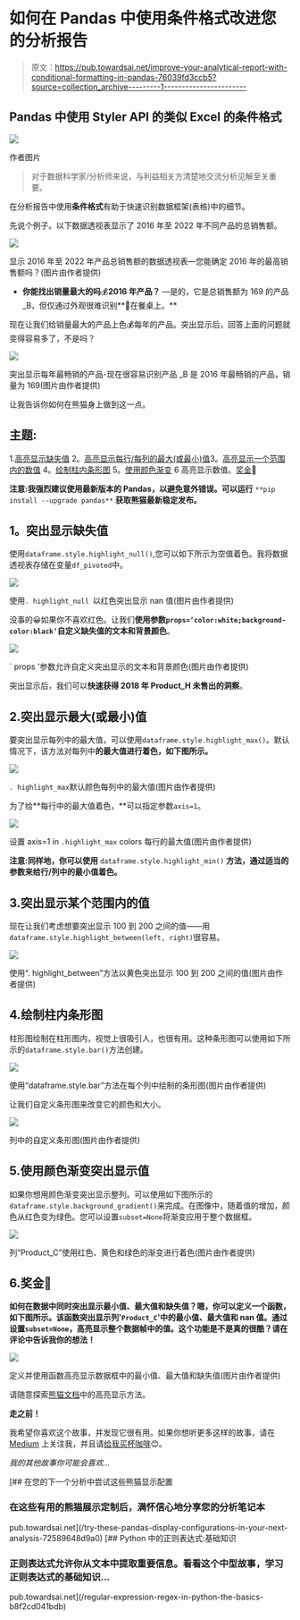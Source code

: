 # 如何在 Pandas 中使用条件格式改进您的分析报告

> 原文：<https://pub.towardsai.net/improve-your-analytical-report-with-conditional-formatting-in-pandas-76039fd3ccb5?source=collection_archive---------1----------------------->

## Pandas 中使用 Styler API 的类似 Excel 的条件格式

![](img/6e309460b24fd9c3c5f314aba249b3bb.png)

作者图片

> 对于数据科学家/分析师来说，与利益相关方清楚地交流分析见解至关重要。

在分析报告中使用**条件格式**有助于快速识别数据框架(表格)中的细节。

先说个例子。以下数据透视表显示了 2016 年至 2022 年不同产品的总销售额。

![](img/13c53e02493d2f12607aaa21d8bec823.png)

显示 2016 年至 2022 年产品总销售额的数据透视表—您能确定 2016 年的最高销售额吗？(图片由作者提供)

*   **你能找出销量最大的吗**💰**2016 年产品？** —是的，它是总销售额为 169 的产品 _B，但仅通过外观很难识别**👀在餐桌上。**

现在让我们给销量最大的产品上色💰每年的产品。突出显示后，回答上面的问题就变得容易多了，不是吗？

![](img/bcfbe24bd37767e931d9b6b012c773ef.png)

突出显示每年最畅销的产品-现在很容易识别产品 _B 是 2016 年最畅销的产品，销量为 169(图片由作者提供)

让我告诉你如何在熊猫身上做到这一点。

## **主题:**

1.[高亮显示缺失值](#a08d)
2。[高亮显示每行/每列的最大(或最小)值](#7783)3。[高亮显示一个范围内的数值](#ad64)
4。[绘制柱内条形图](#3acf)
5。[使用颜色渐变](#f6b9)
6 高亮显示数值。[奖金](#435e)🎁

**注意:我强烈建议使用最新版本的 Pandas，以避免意外错误。可以运行** `**pip install --upgrade pandas**` **获取熊猫最新稳定发布。**

## **1。突出显示缺失值**

使用`dataframe.style.highlight_null()`,您可以如下所示为空值着色。我将数据透视表存储在变量`df_pivoted`中。

![](img/5dd1d3c77852b42268d6aa6a5b5e66c9.png)

使用`. highlight_null `以红色突出显示 nan 值(图片由作者提供)

没事的😀如果你不喜欢红色。让我们**使用参数`props=’color:white;background-color:black’`自定义缺失值的文本和背景颜色**。

![](img/19246defa44c25e78a2ed8473d617dc0.png)

` props '参数允许自定义突出显示的文本和背景颜色(图片由作者提供)

突出显示后，我们可以**快速获得 2018 年 Product_H 未售出的洞察**。

## 2.突出显示最大(或最小)值

要突出显示每列中的最大值，可以使用`dataframe.style.highlight_max()`。默认情况下，该方法对每列中**的最大值进行着色，如下图所示。**

![](img/06f762dd202d4f85abff9889a6f4b435.png)

` . highlight_max `默认颜色每列中的最大值(图片由作者提供)

为了给**每行中的最大值着色，**可以指定参数`axis=1`。

![](img/bba62bbf430e584da8083cf594d2b15a.png)

设置 axis=1 in `.highlight_max` colors 每行的最大值(图片由作者提供)

**注意:同样地，你可以使用** `dataframe.style.highlight_min()` **方法，通过适当的参数来给行/列中的最小值着色。**

## 3.突出显示某个范围内的值

现在让我们考虑想要突出显示 100 到 200 之间的值——用`dataframe.style.highlight_between(left, right)`很容易。

![](img/11459809084812e654e12a7b0542521f.png)

使用“. highlight_between”方法以黄色突出显示 100 到 200 之间的值(图片由作者提供)

## 4.绘制柱内条形图

柱形图绘制在柱形图内，视觉上很吸引人，也很有用。这种条形图可以使用如下所示的`dataframe.style.bar()`方法创建。

![](img/6f3995bb402b358a8ab3a80c6cfdffb5.png)

使用“dataframe.style.bar”方法在每个列中绘制的条形图(图片由作者提供)

让我们自定义条形图来改变它的颜色和大小。

![](img/f5c7a36de23b720e8814e187bba1507d.png)

列中的自定义条形图(图片由作者提供)

## 5.使用颜色渐变突出显示值

如果你想用颜色渐变突出显示整列。可以使用如下图所示的`dataframe.style.background_gradient()`来完成。在图像中，随着值的增加，颜色从红色变为绿色。您可以设置`subset=None`将渐变应用于整个数据框。

![](img/ca315464d3834cf42299f84a50d89a81.png)

列“Product_C”使用红色、黄色和绿色的渐变进行着色(图片由作者提供)

## 6.奖金🎁

**如何在数据中同时突出显示最小值、最大值和缺失值？嗯，你可以定义一个函数，如下图所示。该函数突出显示列'`Product_C`'中的最小值、最大值和 nan 值。通过设置`subset=None`，高亮显示整个数据帧中的值。这个功能是不是真的很酷？请在评论中告诉我你的想法！**

![](img/11d138215e1d03f62859ebf76d29be94.png)

定义并使用函数高亮显示数据框中的最小值、最大值和缺失值(图片由作者提供)

请随意探索[熊猫文档](https://pandas.pydata.org/docs/user_guide/style.html#Builtin-Styles)中的高亮显示方法。

**走之前！**

我希望你喜欢这个故事，并发现它很有用。如果你想听更多这样的故事，请在 [Medium](https://medium.com/@hrishikesh.pe) 上关注我，并且请[给我买杯咖啡](https://www.buymeacoffee.com/hrishikeshds)😊。

*我的其他故事你可能会喜欢…*

[](/try-these-pandas-display-configurations-in-your-next-analysis-72589648d9a0) [## 在您的下一个分析中尝试这些熊猫显示配置

### 在这些有用的熊猫展示定制后，满怀信心地分享您的分析笔记本

pub.towardsai.net](/try-these-pandas-display-configurations-in-your-next-analysis-72589648d9a0) [](/regular-expression-regex-in-python-the-basics-b8f2cd041bdb) [## Python 中的正则表达式:基础知识

### 正则表达式允许你从文本中提取重要信息。看看这个中型故事，学习正则表达式的基础知识…

pub.towardsai.net](/regular-expression-regex-in-python-the-basics-b8f2cd041bdb)